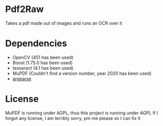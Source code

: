 # Pdf2Raw
Takes a pdf made out of images and runs an OCR over it

# Dependencies
- OpenCV (451 has been used)
- Boost (1.75.0 has been used)
- tesseract (4.1 has been used)
- MuPDF (Couldn't find a version number, year 2020 has been used)
- [argparse](https://github.com/p-ranav/argparse)

# License
MuPDF is running under AGPL, thus this project is running under AGPL
If I forgot any license, I am terribly sorry, pm me please so I can fix it
